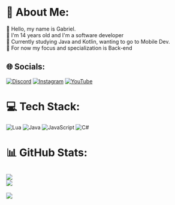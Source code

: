 # 💫 About Me:
📁 Hello, my name is Gabriel.<br>🌟 I'm 14 years old and I'm a software developer<br>📕 Currently studying Java and Kotlin, wanting to go to Mobile Dev.<br>🎲 For now my focus and specialization is Back-end


## 🌐 Socials:
[![Discord](https://img.shields.io/badge/Discord-%237289DA.svg?logo=discord&logoColor=white)](https://discord.gg/https://discord.com/invite/vX9KWzEBYm) [![Instagram](https://img.shields.io/badge/Instagram-%23E4405F.svg?logo=Instagram&logoColor=white)](https://instagram.com/g4briel.quintanilha) [![YouTube](https://img.shields.io/badge/YouTube-%23FF0000.svg?logo=YouTube&logoColor=white)](https://youtube.com/@@gabriel.quintanilha) 

# 💻 Tech Stack:
![Lua](https://img.shields.io/badge/lua-%232C2D72.svg?style=for-the-badge&logo=lua&logoColor=white) ![Java](https://img.shields.io/badge/java-%23ED8B00.svg?style=for-the-badge&logo=openjdk&logoColor=white) ![JavaScript](https://img.shields.io/badge/javascript-%23323330.svg?style=for-the-badge&logo=javascript&logoColor=%23F7DF1E) ![C#](https://img.shields.io/badge/c%23-%23239120.svg?style=for-the-badge&logo=c-sharp&logoColor=white)
# 📊 GitHub Stats:
![](https://github-readme-stats.vercel.app/api?username=UnknownBeast10&theme=midnight-purple&hide_border=false&include_all_commits=true&count_private=false)<br/>
![](https://github-readme-streak-stats.herokuapp.com/?user=UnknownBeast10&theme=midnight-purple&hide_border=false)<br/>
---
[![](https://visitcount.itsvg.in/api?id=UnknownBeast10&icon=5&color=12)](https://visitcount.itsvg.in)
